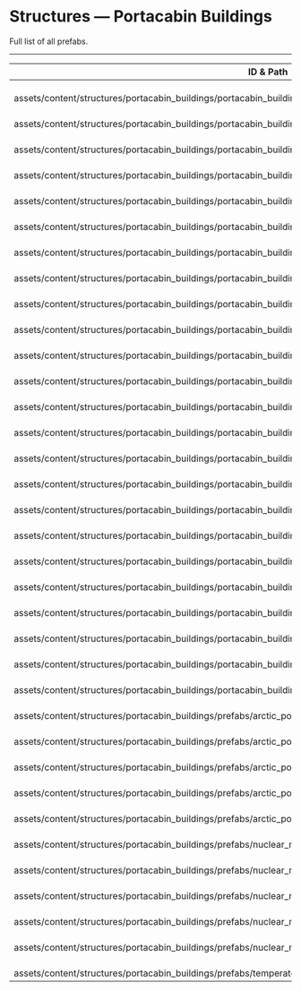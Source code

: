 # Structures — Portacabin Buildings
Full list of all <Badge type="warning" text="35"/> prefabs.

---
| ID & Path |
| --- |
| <a href="#3957409513"><Badge id="3957409513" type="tip" text="#"/></a> <Badge type="tip" text="3957409513"/> <br> assets/content/structures/portacabin_buildings/portacabin_building_1200_1800_a.prefab |
| <a href="#3493941804"><Badge id="3493941804" type="tip" text="#"/></a> <Badge type="tip" text="3493941804"/> <br> assets/content/structures/portacabin_buildings/portacabin_building_300_600_a.prefab |
| <a href="#3516183427"><Badge id="3516183427" type="tip" text="#"/></a> <Badge type="tip" text="3516183427"/> <br> assets/content/structures/portacabin_buildings/portacabin_building_300_600_a_wood_green.prefab |
| <a href="#169947068"><Badge id="169947068" type="tip" text="#"/></a> <Badge type="tip" text="169947068"/> <br> assets/content/structures/portacabin_buildings/portacabin_building_300_600_b.prefab |
| <a href="#3406993485"><Badge id="3406993485" type="tip" text="#"/></a> <Badge type="tip" text="3406993485"/> <br> assets/content/structures/portacabin_buildings/portacabin_building_300_600_b_blue.prefab |
| <a href="#125546797"><Badge id="125546797" type="tip" text="#"/></a> <Badge type="tip" text="125546797"/> <br> assets/content/structures/portacabin_buildings/portacabin_building_300_600_b_wood_green.prefab |
| <a href="#2406720825"><Badge id="2406720825" type="tip" text="#"/></a> <Badge type="tip" text="2406720825"/> <br> assets/content/structures/portacabin_buildings/portacabin_building_300_900_a.prefab |
| <a href="#3710728773"><Badge id="3710728773" type="tip" text="#"/></a> <Badge type="tip" text="3710728773"/> <br> assets/content/structures/portacabin_buildings/portacabin_building_300_900_a_blue.prefab |
| <a href="#1304059969"><Badge id="1304059969" type="tip" text="#"/></a> <Badge type="tip" text="1304059969"/> <br> assets/content/structures/portacabin_buildings/portacabin_building_300_900_b.prefab |
| <a href="#3427211984"><Badge id="3427211984" type="tip" text="#"/></a> <Badge type="tip" text="3427211984"/> <br> assets/content/structures/portacabin_buildings/portacabin_building_300_900_b_blue.prefab |
| <a href="#532196923"><Badge id="532196923" type="tip" text="#"/></a> <Badge type="tip" text="532196923"/> <br> assets/content/structures/portacabin_buildings/portacabin_building_300_900_b_wood_green.prefab |
| <a href="#4153132106"><Badge id="4153132106" type="tip" text="#"/></a> <Badge type="tip" text="4153132106"/> <br> assets/content/structures/portacabin_buildings/portacabin_building_600_900_a.prefab |
| <a href="#1511159245"><Badge id="1511159245" type="tip" text="#"/></a> <Badge type="tip" text="1511159245"/> <br> assets/content/structures/portacabin_buildings/portacabin_building_600_900_a_blue.prefab |
| <a href="#901113094"><Badge id="901113094" type="tip" text="#"/></a> <Badge type="tip" text="901113094"/> <br> assets/content/structures/portacabin_buildings/portacabin_building_600_900_a_wood_green.prefab |
| <a href="#485000663"><Badge id="485000663" type="tip" text="#"/></a> <Badge type="tip" text="485000663"/> <br> assets/content/structures/portacabin_buildings/portacabin_building_900_1200_a.prefab |
| <a href="#2050672736"><Badge id="2050672736" type="tip" text="#"/></a> <Badge type="tip" text="2050672736"/> <br> assets/content/structures/portacabin_buildings/portacabin_building_roof_300_600.prefab |
| <a href="#1428608283"><Badge id="1428608283" type="tip" text="#"/></a> <Badge type="tip" text="1428608283"/> <br> assets/content/structures/portacabin_buildings/portacabin_building_roof_300_600_half.prefab |
| <a href="#469243822"><Badge id="469243822" type="tip" text="#"/></a> <Badge type="tip" text="469243822"/> <br> assets/content/structures/portacabin_buildings/portacabin_building_roof_300_900.prefab |
| <a href="#1322417600"><Badge id="1322417600" type="tip" text="#"/></a> <Badge type="tip" text="1322417600"/> <br> assets/content/structures/portacabin_buildings/portacabin_building_roof_300_900_blue.prefab |
| <a href="#2816106544"><Badge id="2816106544" type="tip" text="#"/></a> <Badge type="tip" text="2816106544"/> <br> assets/content/structures/portacabin_buildings/portacabin_building_roof_600_1200.prefab |
| <a href="#2225938476"><Badge id="2225938476" type="tip" text="#"/></a> <Badge type="tip" text="2225938476"/> <br> assets/content/structures/portacabin_buildings/portacabin_building_roof_600_900.prefab |
| <a href="#3295352504"><Badge id="3295352504" type="tip" text="#"/></a> <Badge type="tip" text="3295352504"/> <br> assets/content/structures/portacabin_buildings/portacabin_building_roof_600_900_b.prefab |
| <a href="#3153896245"><Badge id="3153896245" type="tip" text="#"/></a> <Badge type="tip" text="3153896245"/> <br> assets/content/structures/portacabin_buildings/portacabin_building_roof_900_1200.prefab |
| <a href="#735057291"><Badge id="735057291" type="tip" text="#"/></a> <Badge type="tip" text="735057291"/> <br> assets/content/structures/portacabin_buildings/portacabin_building_roof_900_1200_b.prefab |
| <a href="#3033832413"><Badge id="3033832413" type="tip" text="#"/></a> <Badge type="tip" text="3033832413"/> <br> assets/content/structures/portacabin_buildings/prefabs/arctic_portacabin_building_1200_1800_a.prefab |
| <a href="#4001100128"><Badge id="4001100128" type="tip" text="#"/></a> <Badge type="tip" text="4001100128"/> <br> assets/content/structures/portacabin_buildings/prefabs/arctic_portacabin_building_300_600_a.prefab |
| <a href="#1708496292"><Badge id="1708496292" type="tip" text="#"/></a> <Badge type="tip" text="1708496292"/> <br> assets/content/structures/portacabin_buildings/prefabs/arctic_portacabin_building_300_600_b.prefab |
| <a href="#3089759036"><Badge id="3089759036" type="tip" text="#"/></a> <Badge type="tip" text="3089759036"/> <br> assets/content/structures/portacabin_buildings/prefabs/arctic_portacabin_building_900_1200_a.prefab |
| <a href="#1937618509"><Badge id="1937618509" type="tip" text="#"/></a> <Badge type="tip" text="1937618509"/> <br> assets/content/structures/portacabin_buildings/prefabs/arctic_portacabin_building_900_1200_b.prefab |
| <a href="#3827528173"><Badge id="3827528173" type="tip" text="#"/></a> <Badge type="tip" text="3827528173"/> <br> assets/content/structures/portacabin_buildings/prefabs/nuclear_missile_silo_portacabin_building_1200_1800_a.prefab |
| <a href="#3195683643"><Badge id="3195683643" type="tip" text="#"/></a> <Badge type="tip" text="3195683643"/> <br> assets/content/structures/portacabin_buildings/prefabs/nuclear_missile_silo_portacabin_building_300_900_a.prefab |
| <a href="#1044419263"><Badge id="1044419263" type="tip" text="#"/></a> <Badge type="tip" text="1044419263"/> <br> assets/content/structures/portacabin_buildings/prefabs/nuclear_missile_silo_portacabin_building_600_900_a.prefab |
| <a href="#3361259340"><Badge id="3361259340" type="tip" text="#"/></a> <Badge type="tip" text="3361259340"/> <br> assets/content/structures/portacabin_buildings/prefabs/nuclear_missile_silo_portacabin_building_900_1200_a.prefab |
| <a href="#3704047024"><Badge id="3704047024" type="tip" text="#"/></a> <Badge type="tip" text="3704047024"/> <br> assets/content/structures/portacabin_buildings/prefabs/nuclear_missile_silo_portacabin_building_900_1200_b.prefab |
| <a href="#2497634786"><Badge id="2497634786" type="tip" text="#"/></a> <Badge type="tip" text="2497634786"/> <br> assets/content/structures/portacabin_buildings/prefabs/temperate_portacabin_building_300_600_a_wood_green.prefab |
